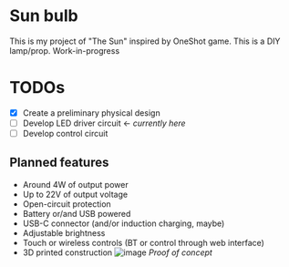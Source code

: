 # Sun bulb
This is my project of "The Sun" inspired by OneShot game. This is a
DIY lamp/prop. Work-in-progress
# TODOs
- [x] Create a preliminary physical design
- [ ] Develop LED driver circuit <- *currently here*
- [ ] Develop control circuit
## Planned features
* Around 4W of output power
* Up to 22V of output voltage
* Open-circuit protection
* Battery or/and USB powered
* USB-C connector (and/or induction charging, maybe)
* Adjustable brightness
* Touch or wireless controls (BT or control through web interface)
* 3D printed construction
![image](https://user-images.githubusercontent.com/30117426/224850171-0c21f35e-2a67-4217-b9e7-d4456c9b5fd0.png)
*Proof of concept*
